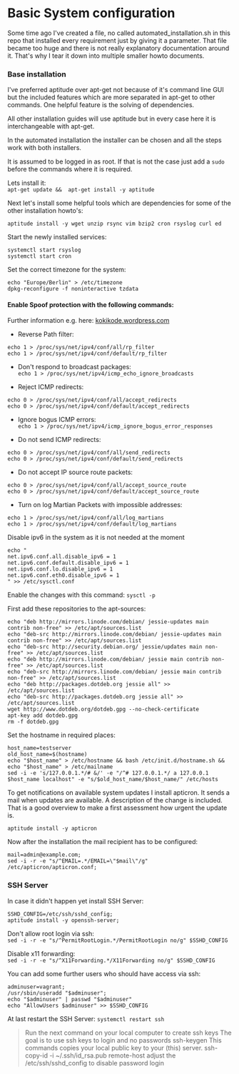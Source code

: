 # Basic System configuration

Some time ago I've created a file, no called automated_installation.sh in this repo that installed every requirement just by giving it a parameter.
That file became too huge and there is not really explanatory documentation around it. That's why I tear it down into multiple smaller howto documents.

### Base installation
I've preferred aptitude over apt-get not because of it's command line GUI but the included features which are more separated in apt-get to other commands. One helpful feature is the solving of dependencies.

All other installation guides will use aptitude but in every case here it is interchangeable with apt-get.

In the automated installation the installer can be chosen and all the steps work with both installers.

It is assumed to be logged in as root. If that is not the case just add a `sudo` before the commands where it is required.

Lets install it:  
`apt-get update &&  apt-get install -y aptitude`

Next let's install some helpful tools which are dependencies for some of the other installation howto's:

`aptitude install -y wget unzip rsync vim bzip2 cron rsyslog curl ed`

Start the newly installed services:  
```shell
systemctl start rsyslog
systemctl start cron
```
Set the correct timezone for the system:  
```shell
echo "Europe/Berlin" > /etc/timezone
dpkg-reconfigure -f noninteractive tzdata
```
#### Enable Spoof protection with the following commands:  
Further information e.g. here: [kokikode.wordpress.com](https://kokikode.wordpress.com/2009/12/01/defense-against-arp-spoofing-in-linux/)

- Reverse Path filter:  
```shell
echo 1 > /proc/sys/net/ipv4/conf/all/rp_filter
echo 1 > /proc/sys/net/ipv4/conf/default/rp_filter
```
- Don't respond to broadcast packages:  
`echo 1 > /proc/sys/net/ipv4/icmp_echo_ignore_broadcasts`

- Reject ICMP redirects:  
```shell
echo 0 > /proc/sys/net/ipv4/conf/all/accept_redirects
echo 0 > /proc/sys/net/ipv4/conf/default/accept_redirects
```
- Ignore bogus ICMP errors:  
`echo 1 > /proc/sys/net/ipv4/icmp_ignore_bogus_error_responses`

- Do not send ICMP redirects:  
```shell
echo 0 > /proc/sys/net/ipv4/conf/all/send_redirects
echo 0 > /proc/sys/net/ipv4/conf/default/send_redirects
```
- Do not accept IP source route packets:  
```shell
echo 0 > /proc/sys/net/ipv4/conf/all/accept_source_route
echo 0 > /proc/sys/net/ipv4/conf/default/accept_source_route
```
- Turn on log Martian Packets with impossible addresses:  
```shell
echo 1 > /proc/sys/net/ipv4/conf/all/log_martians
echo 1 > /proc/sys/net/ipv4/conf/default/log_martians
```

Disable ipv6 in the system as it is not needed at the moment
```shell
echo "
net.ipv6.conf.all.disable_ipv6 = 1
net.ipv6.conf.default.disable_ipv6 = 1
net.ipv6.conf.lo.disable_ipv6 = 1
net.ipv6.conf.eth0.disable_ipv6 = 1
" >> /etc/sysctl.conf
```

Enable the changes with this command:
`sysctl -p`

First add these repositories to the apt-sources:  
```shell
echo "deb http://mirrors.linode.com/debian/ jessie-updates main contrib non-free" >> /etc/apt/sources.list
echo "deb-src http://mirrors.linode.com/debian/ jessie-updates main contrib non-free" >> /etc/apt/sources.list
echo "deb-src http://security.debian.org/ jessie/updates main non-free" >> /etc/apt/sources.list
echo "deb http://mirrors.linode.com/debian/ jessie main contrib non-free" >> /etc/apt/sources.list
echo "deb-src http://mirrors.linode.com/debian/ jessie main contrib non-free" >> /etc/apt/sources.list
echo "deb http://packages.dotdeb.org jessie all" >> /etc/apt/sources.list
echo "deb-src http://packages.dotdeb.org jessie all" >> /etc/apt/sources.list
wget http://www.dotdeb.org/dotdeb.gpg --no-check-certificate
apt-key add dotdeb.gpg
rm -f dotdeb.gpg
```

Set the hostname in required places:

```shell
host_name=testserver
old_host_name=$(hostname)
echo "$host_name" > /etc/hostname && bash /etc/init.d/hostname.sh && echo "$host_name" > /etc/mailname
sed -i -e 's/127.0.0.1.*/# &/' -e "/^# 127.0.0.1.*/ a 127.0.0.1 $host_name localhost" -e "s/$old_host_name/$host_name/" /etc/hosts
```

To get notifications on available system updates I install apticron. It sends a mail when updates are available. A description of the change is included. That is a good overview to make a first assessment how urgent the update is.

`aptitude install -y apticron`

Now after the installation the mail recipient has to be configured:   
```shell
mail=admin@example.com;
sed -i -r -e "s/^EMAIL=.*/EMAIL=\"$mail\"/g" /etc/apticron/apticron.conf;
```

### SSH Server
In case it didn't happen yet install SSH Server:  
```shell
SSHD_CONFIG=/etc/ssh/sshd_config;
aptitude install -y openssh-server;
```
Don't allow root login via ssh:  
`sed -i -r -e "s/^PermitRootLogin.*/PermitRootLogin no/g" $SSHD_CONFIG`  

Disable x11 forwarding:  
`sed -i -r -e "s/^X11Forwarding.*/X11Forwarding no/g" $SSHD_CONFIG`

You can add some further users who should have access via ssh:  
```shell
adminuser=vagrant;
/usr/sbin/useradd "$adminuser";
echo "$adminuser" | passwd "$adminuser"
echo "AllowUsers $adminuser" >> $SSHD_CONFIG
```

At last restart the SSH Server:
`systemctl restart ssh`

> Run the next command on your local computer to create ssh keys
The goal is to use ssh keys to login and no passwords
ssh-keygen
This commands copies your local public key to your (this) server.
ssh-copy-id -i ~/.ssh/id_rsa.pub remote-host
adjust the /etc/ssh/sshd_config to disable password login
